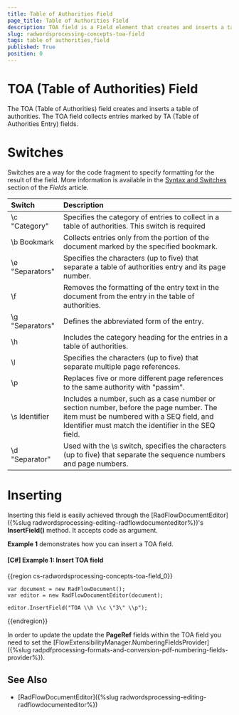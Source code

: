 ```yaml
---
title: Table of Authorities Field
page_title: Table of Authorities Field
description: TOA field is a Field element that creates and inserts a table of authorities.
slug: radwordsprocessing-concepts-toa-field
tags: table of authorities,field
published: True
position: 0
---
```


# TOA (Table of Authorities) Field

The TOA (Table of Authorities) field creates and inserts a table of authorities. The TOA field collects entries marked by TA (Table of Authorities Entry) fields.

# Switches 

Switches are a way for the code fragment to specify formatting for the result of the field. More information is available in the [Syntax and Switches](https://docs.telerik.com/devtools/document-processing/libraries/radwordsprocessing/concepts/fields/fields#syntax-and-switches) section of the _Fields_ article.

| Switch                 | Description                        |
| :---                   | :---                               |
|\\c "Category" |Specifies the category of entries to collect in a table of authorities. This switch is required |
|\\b Bookmark |Collects entries only from the portion of the document marked by the specified bookmark.|
|\\e "Separators"|Specifies the characters (up to five) that separate a table of authorities entry and its page number.|
|\\f|Removes the formatting of the entry text in the document from the entry in the table of authorities. |
|\\g "Separators"|Defines the abbreviated form of the entry.| 
|\\h|Includes the category heading for the entries in a table of authorities.|
|\\l|Specifies the characters (up to five) that separate multiple page references. |
|\\p|Replaces five or more different page references to the same authority with "passim".|
|\\s Identifier|Includes a number, such as a case number or section number, before the page number. The item must be numbered with a SEQ field, and Identifier must match the identifier in the SEQ field.|
|\\d "Separator"|Used with the \s switch, specifies the characters (up to five) that separate the sequence numbers and page numbers. |



# Inserting

Inserting this field is easily achieved through the [RadFlowDocumentEditor]({%slug radwordsprocessing-editing-radflowdocumenteditor%})'s __InsertField()__ method. It accepts code as argument.

__Example 1__ demonstrates how you can insert a TOA field.
        

#### __[C#] Example 1: Insert TOA field__

{{region cs-radwordsprocessing-concepts-toa-field_0}}

    var document = new RadFlowDocument();
    var editor = new RadFlowDocumentEditor(document);

    editor.InsertField("TOA \\h \\c \"3\" \\p");
 
{{endregion}}
 
In order to update the  update the **PageRef** fields within the TOA field you need to set the [FlowExtensibilityManager.NumberingFieldsProvider]({%slug radpdfprocessing-formats-and-conversion-pdf-numbering-fields-provider%}).

## See Also 

* [RadFlowDocumentEditor]({%slug radwordsprocessing-editing-radflowdocumenteditor%})